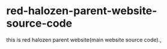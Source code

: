 # red-halozen-parent-website-source-code
this is red halozen parent website(main website source code).,
